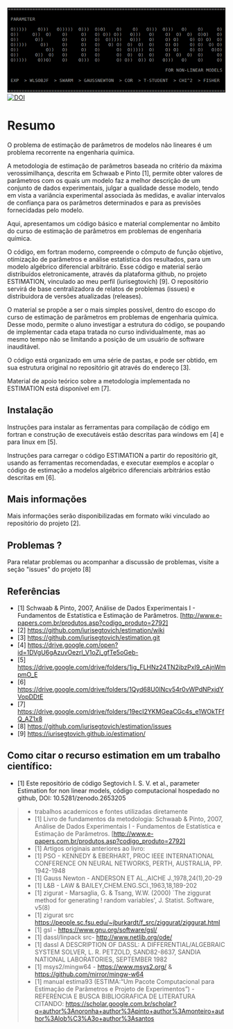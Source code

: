 ![splash](images/splash.png)
[![DOI](https://zenodo.org/badge/179903677.svg)](https://zenodo.org/badge/latestdoi/179903677)

# Resumo

O problema de estimação de parâmetros de modelos não lineares é um problema recorrente na engenharia química.

A metodologia de estimação de parâmetros baseada no critério da máxima verossimilhança, descrita em Schwaab e Pinto [1],
permite obter valores de parâmetros com os quais um modelo faz a melhor descrição de um conjunto de dados experimentais,
julgar a qualidade desse modelo, tendo em vista a variância experimental associada às medidas,
e avaliar intervalos de confiança para os parâmetros determinados e para as previsões fornecidadas pelo modelo.

Aqui, apresentamos um código básico e material complementar no âmbito do curso de estimação de parâmetros em problemas de engenharia química.

O código, em fortran moderno, compreende o cômputo de função objetivo, otimização de parâmetros e análise estatística dos resultados, para um modelo algébrico diferencial arbitrário.
Esse código e material serão distribuídos eletronicamente, através da plataforma github, no projeto ESTIMATION, vinculado ao meu perfil (iurisegtovich) [9].
O repositório servirá de base centralizadora de relatos de problemas (issues) e distribuidora de versões atualizadas (releases).

O material se propõe a ser o mais simples possível, dentro do escopo do curso de estimação de parâmetros em problemas de engenharia química.
Desse modo, permite o aluno investigar a estrutura do código, se poupando de implementar cada etapa tratada no curso individualmente, mas ao mesmo tempo não se limitando a posição de um usuário de software inauditável.

O código está organizado em uma série de pastas, e pode ser obtido, em sua estrutura original no repositório git através do endereço [3].

Material de apoio teórico sobre a metodologia implementada no ESTIMATION está disponível em [7].

## Instalação

Instruções para instalar as ferramentas para compilação de código em fortran e construção de executáveis estão descritas para windows em [4] e para linux em [5].

Instruções para carregar o código ESTIMATION a partir do repositório git, usando as ferramentas recomendadas, e executar exemplos e acoplar o código de estimação a modelos algébrico diferenciais arbitrários estão descritas em [6].

## Mais informações

Mais informações serão disponibilizadas em formato wiki vinculado ao repositório do projeto [2].

## Problemas ?

Para relatar problemas ou acompanhar a discussão de problemas, visite a seção "issues" do projeto [8]

## Referências

* [1] Schwaab & Pinto, 2007, Análise de Dados Experimentais I - Fundamentos de Estatística e Estimação de Parâmetros.
[http://www.e-papers.com.br/produtos.asp?codigo_produto=2792]
* [2] https://github.com/iurisegtovich/estimation/wiki
* [3] https://github.com/iurisegtovich/estimation.git
* [4] https://drive.google.com/open?id=1DVgU6gAzuvOezrl_V1oZj_gfTe5oGeb-
* [5] https://drive.google.com/drive/folders/1ig_FLHNz24TN2ibzPxI9_cAjnWmpmO_E
* [6] https://drive.google.com/drive/folders/1Qyd68U0INcv54r0vWPdNPxjdYVopDDtE
* [7] https://drive.google.com/drive/folders/19ecI2YKMGeaCGc4s_e1WOkTFfQ_AZ1x8
* [8] https://github.com/iurisegtovich/estimation/issues
* [9] https://iurisegtovich.github.io/estimation/

## Como citar o recurso estimation em um trabalho científico:

* [1] Este repositório de código
Segtovich I. S. V. et al., parameter Estimation for non linear models, código computacional hospedado no github, DOI: 10.5281/zenodo.2653205 

> * trabalhos academicos e fontes utilizadas diretamente
> * [1] Livro de fundamentos da metodologia: Schwaab & Pinto, 2007, Análise de Dados Experimentais I - Fundamentos de Estatística e Estimação de Parâmetros.
> [http://www.e-papers.com.br/produtos.asp?codigo_produto=2792]
> * [1] Artigos originais anteriores ao livro:
> * [1] PSO - KENNEDY & EBERHART, PROC IEEE INTERNATIONAL CONFERENCE ON NEURAL NETWORKS, PERTH, AUSTRALIA, PP. 1942-1948
> * [1] Gauss Newton - ANDERSON ET AL.,AICHE J.,1978,24(1),20-29
> * [1] L&B - LAW & BAILEY,CHEM.ENG.SCI.,1963,18,189-202
> * [1] zigurat - Marsaglia, G. & Tsang, W.W. (2000) `The ziggurat method for generating
> ! random variables', J. Statist. Software, v5(8)
> * [1] zigurat src https://people.sc.fsu.edu/~jburkardt/f_src/ziggurat/ziggurat.html
> * [1] gsl - https://www.gnu.org/software/gsl/
> * [1] dassl/linpack src- http://www.netlib.org/ode/
> * [1] dassl A DESCRIPTION OF DASSL: A DIFFERENTIAL/ALGEBRAIC SYSTEM SOLVER, L. R. PETZOLD, SAND82-8637, SANDIA NATIONAL LABORATORIES, SEPTEMBER 1982
> * [1] msys2/mingw64 - https://www.msys2.org/ & https://github.com/mirror/mingw-w64
> * [1] manual estima93 (ESTIMA:“Um Pacote Computacional para Estimação de Parâmetros e Projeto de Experimentos”) -
> REFERENCIA E BUSCA BIBLIOGRAFICA DE LITERATURA CITANDO:
> https://scholar.google.com.br/scholar?q=author%3Anoronha+author%3Apinto+author%3Amonteiro+author%3Alob%C3%A3o+author%3Asantos



